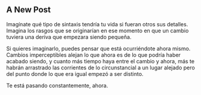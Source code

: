 ## A New Post

Imagínate qué tipo de sintaxis tendría tu vida si fueran otros sus detalles. Imagina los rasgos que se originarían en ese momento en que un cambio tuviera una deriva que empezara siendo pequeña.

Si quieres imaginarlo, puedes pensar que está ocurriéndote ahora mismo. Cambios imperceptibles alejan lo que ahora es de lo que podría haber acabado siendo, y cuanto más tiempo haya entre el cambio y ahora, más te habrán arrastrado las corrientes de lo circunstancial a un lugar alejado pero del punto donde lo que era igual empezó a ser distinto.

Te está pasando constantemente, ahora.
